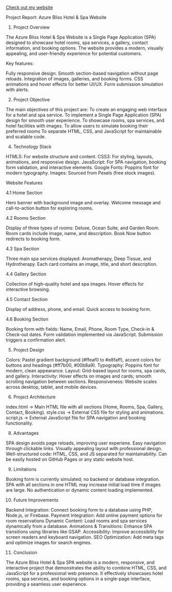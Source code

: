 [Check out my website](file:///C:/Users/cse/Desktop/SPA.html)

Project Report: Azure Bliss Hotel & Spa Website
1. Project Overview
   
The Azure Bliss Hotel & Spa Website is a Single Page Application (SPA) designed to showcase hotel rooms, spa services, a gallery, contact information, and booking options. The website provides a modern, visually appealing, and user-friendly experience for potential customers.

Key features:

Fully responsive design.
Smooth section-based navigation without page reloads.
Integration of images, galleries, and booking forms.
CSS animations and hover effects for better UI/UX.
Form submission simulation with alerts.

2. Project Objective

The main objectives of this project are:
To create an engaging web interface for a hotel and spa service.
To implement a Single Page Application (SPA) design for smooth user experience.
To showcase rooms, spa services, and hotel facilities with images.
To allow users to simulate booking their preferred rooms
To separate HTML, CSS, and JavaScript for maintainable and scalable code.

4. Technology Stack
   
HTML5: For website structure and content.
CSS3: For styling, layouts, animations, and responsive design.
JavaScript: For SPA navigation, booking form validation, and interactive elements.
Google Fonts: Poppins font for modern typography.
Images: Sourced from Pexels (free stock images).

 Website Features
   
4.1 Home Section

Hero banner with background image and overlay.
Welcome message and call-to-action button for exploring rooms.

4.2 Rooms Section

Display of three types of rooms: Deluxe, Ocean Suite, and Garden Room.
Room cards include image, name, and description.
Book Now button redirects to booking form.

4.3 Spa Section

Three main spa services displayed: Aromatherapy, Deep Tissue, and Hydrotherapy.
Each card contains an image, title, and short description.

4.4 Gallery Section

Collection of high-quality hotel and spa images.
Hover effects for interactive browsing.

4.5 Contact Section

Display of address, phone, and email.
Quick access to booking form.

4.6 Booking Section

Booking form with fields: Name, Email, Phone, Room Type, Check-in & Check-out dates.
Form validation implemented via JavaScript.
Submission triggers a confirmation alert.

5. Project Design
   
Colors: Pastel gradient background (#ffeaf0 to #e8faff), accent colors for buttons and headings (#ff7b00, #00b8a9).
Typography: Poppins font for modern, clean appearance.
Layout: Grid-based layout for rooms, spa cards, and gallery.
Interactivity: Hover effects on images and cards; smooth scrolling navigation between sections.
Responsiveness: Website scales across desktop, tablet, and mobile devices.

6. Project Architecture
   
index.html → Main HTML file with all sections (Home, Rooms, Spa, Gallery, Contact, Booking).
style.css → External CSS file for styling and animations.
script.js → External JavaScript file for SPA navigation and booking functionality.

8. Advantages
   
SPA design avoids page reloads, improving user experiene.
Easy navigation through clickable links.
Visually appealing layout with professional design.
Well-structured code: HTML, CSS, and JS separated for maintainability.
Can be easily hosted on GitHub Pages or any static website host.

9. Limitations
    
Booking form is currently simulated; no backend or database integration.
SPA with all sections in one HTML may increase initial load time if images are large.
No authentication or dynamic content loading implemented.

10. Future Improvements
    
Backend Integration: Connect booking form to a database using PHP, Node.js, or Firebase.
Payment Integration: Add online payment options for room reservations
Dynamic Content: Load rooms and spa services dynamically from a database.
Animations & Transitions: Enhance SPA transitions using libraries like GSAP.
Accessibility: Improve accessibility for screen readers and keyboard navigation.
SEO Optimization: Add meta tags and optimize images for search engines.

11. Conclusion
    
The Azure Bliss Hotel & Spa SPA website is a modern, responsive, and interactive project that demonstrates the ability to combine HTML, CSS, and JavaScript for a professional web presence. It effectively showcases hotel rooms, spa services, and booking options in a single-page interface, providing a seamless user experience.
